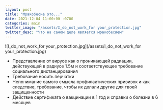 ```yaml
---
layout: post
title: "Мракобесие это..."
date: 2021-12-04 11:00:00 -0700
categories: main
twitter_image: "/assets/I_do_not_work_for your_protection.jpg"
twitter_desc: "Что на самом деле является мракобесием"
---
```


![I_do_not_work_for your_protection.jpg](/assets/I_do_not_work_for your_protection.jpg)

- Представление от вирусе как о проникающей радиации, действующей в радиусе 1.5м и соответствующее требование социального дистанцирования
- Требование носить перчатки
- Непонимание самого смысла профилактических прививок и как следствие, требование, чтобы их делали другие для твоей защищенности
- Действие сертификата о вакцинации в 1 год и справки о болезни в 6 месяцев


